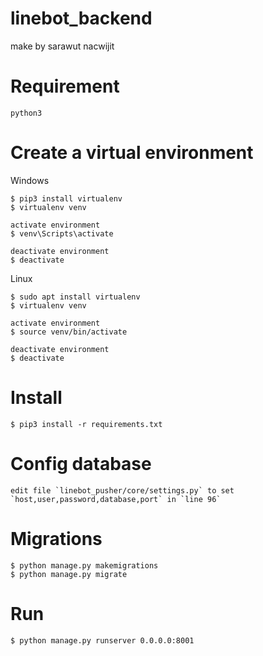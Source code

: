 # linebot_backend
make by sarawut nacwijit

# Requirement 
```
python3
```

# Create a virtual environment
Windows
```
$ pip3 install virtualenv
$ virtualenv venv

activate environment
$ venv\Scripts\activate

deactivate environment
$ deactivate
```

Linux
```
$ sudo apt install virtualenv
$ virtualenv venv

activate environment
$ source venv/bin/activate

deactivate environment
$ deactivate
```

# Install
```
$ pip3 install -r requirements.txt
```

# Config database
```
edit file `linebot_pusher/core/settings.py` to set `host,user,password,database,port` in `line 96`
```

# Migrations
```
$ python manage.py makemigrations
$ python manage.py migrate
```

# Run
```
$ python manage.py runserver 0.0.0.0:8001
```
